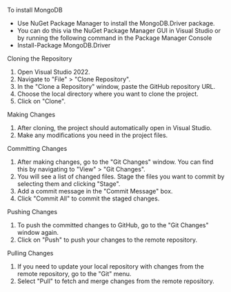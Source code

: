 To install MongoDB
- Use NuGet Package Manager to install the MongoDB.Driver package.
- You can do this via the NuGet Package Manager GUI in Visual Studio or by running the following command in the Package Manager Console
- Install-Package MongoDB.Driver  


Cloning the Repository
1. Open Visual Studio 2022.
2. Navigate to "File" > "Clone Repository".
3. In the "Clone a Repository" window, paste the GitHub repository URL.
4. Choose the local directory where you want to clone the project.
5. Click on "Clone".

Making Changes
1. After cloning, the project should automatically open in Visual Studio.
2. Make any modifications you need in the project files.

Committing Changes
1. After making changes, go to the "Git Changes" window. You can find this by navigating to "View" > "Git Changes".
2. You will see a list of changed files. Stage the files you want to commit by selecting them and clicking "Stage".
3. Add a commit message in the "Commit Message" box.
4. Click "Commit All" to commit the staged changes.

Pushing Changes
1. To push the committed changes to GitHub, go to the "Git Changes" window again.
2. Click on "Push" to push your changes to the remote repository.

Pulling Changes
1. If you need to update your local repository with changes from the remote repository, go to the "Git" menu.
2. Select "Pull" to fetch and merge changes from the remote repository.
